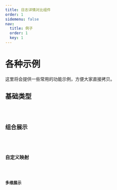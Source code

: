 ```yaml
---
title: 日志详情对比组件
order: 1
sidemenu: false
nav:
  title: 例子
  order: 1
  key: 1
---
```


# 各种示例

这里将会提供一些常用的功能示例，方便大家直接拷贝。

## 基础类型

<code src="./example/Basic.tsx" />

## 组合展示

<code src="./example/Combination.tsx" />

## 自定义映射

<code src="./example/Radio.tsx" />

## 多维展示

<code src="./example/List.tsx" />
